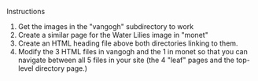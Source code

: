 Instructions

1. Get the images in the "vangogh" subdirectory to work
2. Create a similar page for the Water Lilies image in "monet"
3. Create an HTML heading file above both directories linking to them.
4. Modify the 3 HTML files in vangogh and the 1 in monet so that you can navigate between all 5 files in your site (the 4 "leaf" pages and the top-level directory page.)